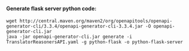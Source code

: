 #### Generate flask server python code:
```
wget http://central.maven.org/maven2/org/openapitools/openapi-generator-cli/3.3.4/openapi-generator-cli-3.3.4.jar -O openapi-generator-cli.jar
java -jar openapi-generator-cli.jar generate -i TranslatorReasonersAPI.yaml -g python-flask -o python-flask-server
```
